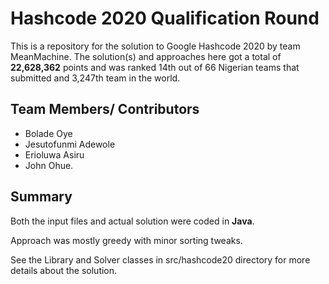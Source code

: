 # Hashcode 2020  Qualification Round
  This is a repository for the solution to Google Hashcode 2020 by team MeanMachine.
The solution(s) and approaches  here got a total of **22,628,362** points and was ranked 14th  out of 66 Nigerian teams that submitted  and 3,247th team in the world.

## Team Members/ Contributors

- Bolade Oye
- Jesutofunmi Adewole
- Erioluwa Asiru
- John Ohue.

## Summary

Both the input files and actual solution were coded in **Java**.

Approach was mostly greedy with minor sorting tweaks.

See the Library and Solver classes in src/hashcode20 directory for more details about the solution.